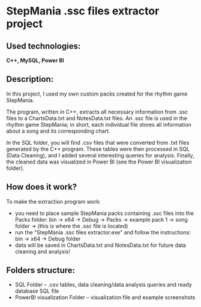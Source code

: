 # StepMania .ssc files extractor project

## Used technologies:
**C++, MySQL, Power BI**

## Description:
In this project, I used my own custom packs created for the rhythm game StepMania.

The program, written in C++, extracts all necessary information from .ssc files to a ChartsData.txt and NotesData.txt files.
An .ssc file is used in the rhythm game StepMania; in short, each individual file stores all information about a song and its corresponding chart.

In the SQL folder, you will find .csv files that were converted from .txt files generated by the C++ program. These tables were then processed in SQL (Data Cleaning), and I added several interesting queries for analysis. Finally, the cleaned data was visualized in Power BI (see the Power BI visualization folder).

## How does it work?
To make the extraction program work:
- you need to place sample StepMania packs containing .ssc files into the Packs folder: bin -> x64 -> Debug -> Packs -> example pack 1 -> song folder -> (this is where the .ssc file is located)
- run the "StepMania .ssc files extractor.exe" and follow the instructions: bin -> x64 -> Debug folder
- data will be saved in ChartsData.txt and NotesData.txt for future data cleaning and analysis!

## Folders structure:
- SQL Folder – .csv tables, data cleaning/data analysis queries and ready database SQL file
- PowerBI visualization Folder – visualization file and example screenshots
